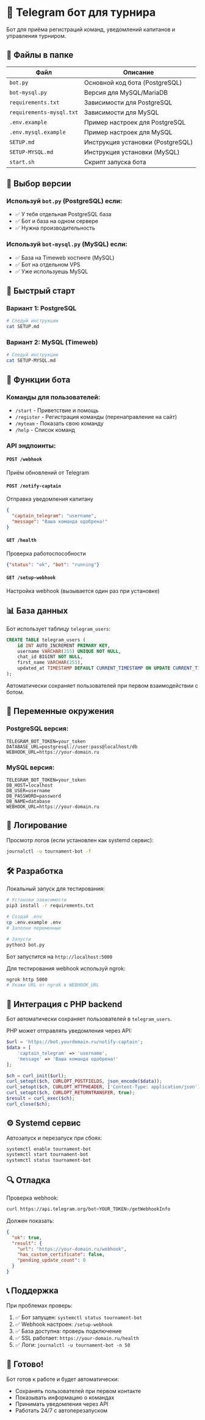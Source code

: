 # 🤖 Telegram бот для турнира

Бот для приёма регистраций команд, уведомлений капитанов и управления турниром.

## 📁 Файлы в папке

| Файл | Описание |
|------|----------|
| `bot.py` | Основной код бота (PostgreSQL) |
| `bot-mysql.py` | Версия для MySQL/MariaDB |
| `requirements.txt` | Зависимости для PostgreSQL |
| `requirements-mysql.txt` | Зависимости для MySQL |
| `.env.example` | Пример настроек для PostgreSQL |
| `.env.mysql.example` | Пример настроек для MySQL |
| `SETUP.md` | Инструкция установки (PostgreSQL) |
| `SETUP-MYSQL.md` | Инструкция установки (MySQL) |
| `start.sh` | Скрипт запуска бота |

## 🎯 Выбор версии

### Используй `bot.py` (PostgreSQL) если:
- ✅ У тебя отдельная PostgreSQL база
- ✅ Бот и база на одном сервере
- ✅ Нужна производительность

### Используй `bot-mysql.py` (MySQL) если:
- ✅ База на Timeweb хостинге (MySQL)
- ✅ Бот на отдельном VPS
- ✅ Уже используешь MySQL

## 🚀 Быстрый старт

### Вариант 1: PostgreSQL
```bash
# Следуй инструкции
cat SETUP.md
```

### Вариант 2: MySQL (Timeweb)
```bash
# Следуй инструкции
cat SETUP-MYSQL.md
```

## 🔧 Функции бота

### Команды для пользователей:
- `/start` - Приветствие и помощь
- `/register` - Регистрация команды (перенаправление на сайт)
- `/myteam` - Показать свою команду
- `/help` - Список команд

### API эндпоинты:

#### `POST /webhook`
Приём обновлений от Telegram

#### `POST /notify-captain`
Отправка уведомления капитану
```json
{
  "captain_telegram": "username",
  "message": "Ваша команда одобрена!"
}
```

#### `GET /health`
Проверка работоспособности
```json
{"status": "ok", "bot": "running"}
```

#### `GET /setup-webhook`
Настройка webhook (вызывается один раз при установке)

## 📊 База данных

Бот использует таблицу `telegram_users`:

```sql
CREATE TABLE telegram_users (
    id INT AUTO_INCREMENT PRIMARY KEY,
    username VARCHAR(255) UNIQUE NOT NULL,
    chat_id BIGINT NOT NULL,
    first_name VARCHAR(255),
    updated_at TIMESTAMP DEFAULT CURRENT_TIMESTAMP ON UPDATE CURRENT_TIMESTAMP
);
```

Автоматически сохраняет пользователей при первом взаимодействии с ботом.

## 🔐 Переменные окружения

### PostgreSQL версия:
```env
TELEGRAM_BOT_TOKEN=your_token
DATABASE_URL=postgresql://user:pass@localhost/db
WEBHOOK_URL=https://your-domain.ru
```

### MySQL версия:
```env
TELEGRAM_BOT_TOKEN=your_token
DB_HOST=localhost
DB_USER=username
DB_PASSWORD=password
DB_NAME=database
WEBHOOK_URL=https://your-domain.ru
```

## 📝 Логирование

Просмотр логов (если установлен как systemd сервис):
```bash
journalctl -u tournament-bot -f
```

## 🛠 Разработка

Локальный запуск для тестирования:
```bash
# Установи зависимости
pip3 install -r requirements.txt

# Создай .env
cp .env.example .env
# Заполни переменные

# Запусти
python3 bot.py
```

Бот запустится на `http://localhost:5000`

Для тестирования webhook используй ngrok:
```bash
ngrok http 5000
# Укажи URL от ngrok в WEBHOOK_URL
```

## 📖 Интеграция с PHP backend

Бот автоматически сохраняет пользователей в `telegram_users`.

PHP может отправлять уведомления через API:
```php
$url = 'https://bot.yourdomain.ru/notify-captain';
$data = [
    'captain_telegram' => 'username',
    'message' => 'Ваша команда одобрена!'
];

$ch = curl_init($url);
curl_setopt($ch, CURLOPT_POSTFIELDS, json_encode($data));
curl_setopt($ch, CURLOPT_HTTPHEADER, ['Content-Type: application/json']);
curl_setopt($ch, CURLOPT_RETURNTRANSFER, true);
$result = curl_exec($ch);
curl_close($ch);
```

## ⚙️ Systemd сервис

Автозапуск и перезапуск при сбоях:
```bash
systemctl enable tournament-bot
systemctl start tournament-bot
systemctl status tournament-bot
```

## 🔍 Отладка

Проверка webhook:
```bash
curl https://api.telegram.org/bot<YOUR_TOKEN>/getWebhookInfo
```

Должен показать:
```json
{
  "ok": true,
  "result": {
    "url": "https://your-domain.ru/webhook",
    "has_custom_certificate": false,
    "pending_update_count": 0
  }
}
```

## 📞 Поддержка

При проблемах проверь:
1. ✅ Бот запущен: `systemctl status tournament-bot`
2. ✅ Webhook настроен: `/setup-webhook`
3. ✅ База доступна: проверь подключение
4. ✅ SSL работает: `https://your-domain.ru/health`
5. ✅ Логи: `journalctl -u tournament-bot -n 50`

## 🚀 Готово!

Бот готов к работе и будет автоматически:
- Сохранять пользователей при первом контакте
- Показывать информацию о командах
- Принимать уведомления через API
- Работать 24/7 с автоперезапуском
